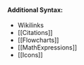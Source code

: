 #### Additional Syntax:

  - Wikilinks
  - [[Citations]]
  - [[Flowcharts]]
  - [[MathExpressions]]
  - [[Icons]]